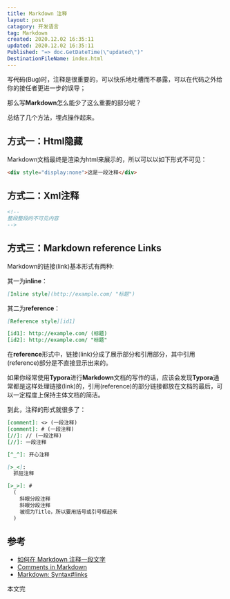 ```yaml
---
title: Markdown 注释
layout: post
catagory: 开发语言
tag: Markdown
created: 2020.12.02 16:35:11
updated: 2020.12.02 16:35:11
Published: "=> doc.GetDateTime(\"updated\")"
DestinationFileName: index.html
---
```


写~~代码~~(Bug)时，注释是很重要的，可以快乐地吐槽而不暴露，可以在代码之外给你的接任者更进一步的误导；

那么写**Markdown**怎么能少了这么重要的部分呢？

总结了几个方法，埋点操作起来。

## 方式一：Html隐藏
Markdown文档最终是渲染为html来展示的，所以可以以如下形式不可见：
```html
<div style="display:none">这是一段注释</div>
```

<div style="display:none">如果看到我，说明隐藏失败</div>

## 方式二：Xml注释
```xml
<!--
整段整段的不可见内容
-->
```
<!--
如果看到我，说明隐藏失败
-->

## 方式三：Markdown reference Links
Markdown的链接(link)基本形式有两种:

其一为**inline**：
```markdown
[Inline style](http://example.com/ "标题")
```
其二为**reference**：
```markdown
[Reference style][id1]

[id1]: http://example.com/ (标题)
[id2]: http://example.com/ "标题"
```

在**reference**形式中，链接(link)分成了展示部分和引用部分，其中引用(reference)部分是不直接显示出来的。

如果你经常使用**Typora**进行**Markdown**文档的写作的话，应该会发现**Typora**通常都是这样处理链接(link)的，引用(reference)的部分链接都放在文档的最后，可以一定程度上保持主体文档的简洁。

到此，注释的形式就很多了：
```markdown
[comment]: <> (一段注释)
[comment]: # (一段注释)
[//]: // (一段注释)
[//]: 一段注释

[^_^]: 开心注释

[>_<]:
  抓狂注释

[>_>]: #
  (
    斜眼分段注释
    斜眼分段注释
    被视为Title，所以要用括号或引号框起来
  )
```

[comment]: # (一段注释,如果看到我,说明隐藏失败)
[//]: // (一段注释,如果看到我,说明隐藏失败)
[//]: 一段注释,如果看到我,说明隐藏失败

[^_^]: 开心注释,如果看到我,说明隐藏失败

[>_<]:
  抓狂注释,如果看到我,说明隐藏失败

[>_>]: #
  (
    斜眼分段注释
    斜眼分段注释
    如果看到我，说明隐藏失败
  )

## 参考
* [如何在 Markdown 注释一段文字](https://www.jianshu.com/p/9be87e7e15bf)
* [Comments in Markdown](https://daringfireball.net/projects/markdown/syntax#link)
* [Markdown: Syntax#links](https://stackoverflow.com/questions/4823468/comments-in-markdown)

本文完
